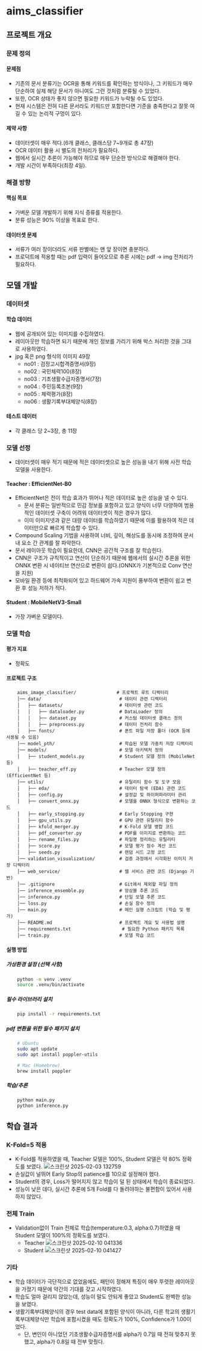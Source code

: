 # aims_classifier
## 프로젝트 개요

### 문제 정의

#### 문제점
- 기존의 문서 분류기는 OCR을 통해 키워드를 확인하는 방식이나, 그 키워드가 매우 단순하여 실제 해당 문서가 아니여도 그런 것처럼 분류될 수 있었다.
- 또한, OCR 상태가 좋지 않으면 필요한 키워드가 누락될 수도 있었다.
- 현재 시스템은 전혀 다른 문서라도 키워드만 포함한다면 기준을 충족한다고 잘못 여길 수 있는 논리적 구멍이 있다.

#### 제약 사항
- 데이터셋이 매우 적다.(6개 클래스, 클래스당 7~9개로 총 47장)
- OCR 데이터 활용 시 별도의 전처리가 필요하다.
- 웹에서 실시간 추론이 가능해야 하므로 매우 단순한 방식으로 해결해야 한다.
- 개발 시간이 부족하다(최장 4일).

### 해결 방향

#### 핵심 목표
- 가벼운 모델 개발하기 위해 지식 증류를 적용한다.
- 분류 성능은 90% 이상을 목표로 한다.

#### 데이터셋 문제
- 서류가 여러 장이더라도 서류 판별에는 맨 앞 장이면 충분하다.
- 프로덕트에 적용할 때는 pdf 입력이 들어오므로  추론 시에는 pdf -> img 전처리가 필요하다.


## 모델 개발

### 데이터셋
#### 학습 데이터
- 웹에 공개되어 있는 이미지를 수집하였다.
- 레이아웃만 학습하면 되기 때문에 개인 정보를 가리기 위해 박스 처리한 것을 그대로 사용하였다.
- jpg 혹은 png 형식의 이미지 49장
    - no01 : 검정고시합격증명서(9장)
    - no02 : 국민체력100(8장)
    - no03 : 기초생활수급자증명서(7장)
    - no04 : 주민등록초본(9장)
    - no05 : 체력평가(8장)
    - no06 : 생활기록부대체양식(8장)
#### 테스트 데이터
- 각 클래스 당 2~3장, 총 11장

### 모델 선정
- 데이터셋이 매우 적기 때문에 적은 데이터셋으로 높은 성능을 내기 위해 사전 학습 모델을 사용한다.

#### Teacher : EfficientNet-B0
- EfficientNet은 전이 학습 효과가 뛰어나 적은 데이터로 높은 성능을 낼 수 있다.
    - 문서 분류는 일반적으로 민감 정보를 포함하고 있고 양식이 너무 다양하여 범용적인 데이터셋 구축이 어려워 데이터셋이 적은 경우가 많다.
    - 이미 이미지넷과 같은 대량 데이터를 학습하였기 때문에 이를 활용하여 적은 데이터만으로 빠르게 학습할 수 있다.
- Compound Scaling 기법을 사용하여 너비, 깊이, 해상도를 동시에 조정하여 문서 내 요소 간 관계를 잘 파악한다.
- 문서 레이아웃 학습이 필요한데, CNN은 공간적 구조를 잘 학습힌다.
- CNN은 구조가 규칙적이고 연산이 단순하기 때문에 웹에서의 실시간 추론을 위한 ONNX 변환 시 네이티브 연산으로 변환이 쉽다.(ONNX가 기본적으로 Conv 연산을 지원)
- 모바일 환경 등에 최적화되어 있고 하드웨어 가속 지원이 풍부하여 변환이 쉽고 변환 후 성능 저하가 적다.

#### Student : MobileNetV3-Small
- 가장 가벼운 모델이다.

### 모델 학습

#### 평가 지표
- 정확도

#### 프로젝트 구조
```
    aims_image_classifier/               # 프로젝트 루트 디렉터리
    │── data/                             # 데이터 관련 디렉터리
    │   ├── datasets/                     # 데이터셋 관련 코드
    │   │   ├── dataloader.py             # DataLoader 정의
    │   │   ├── dataset.py                # 커스텀 데이터셋 클래스 정의
    │   │   ├── preprocess.py             # 데이터 전처리 함수
    │   ├── fonts/                        # 폰트 파일 저장 폴더 (OCR 등에 사용될 수 있음)
    │── model_pth/                        # 학습된 모델 가중치 저장 디렉터리
    │── models/                           # 모델 아키텍처 정의
    │   ├── student_models.py             # Student 모델 정의 (MobileNet 등)
    │   ├── teacher_eff.py                # Teacher 모델 정의 (EfficientNet 등)
    │── utils/                            # 유틸리티 함수 및 도구 모음
    │   ├── eda/                          # 데이터 탐색 (EDA) 관련 코드
    │   ├── config.py                     # 설정값 및 하이퍼파라미터 관리
    │   ├── convert_onnx.py               # 모델을 ONNX 형식으로 변환하는 코드
    │   ├── early_stopping.py             # Early Stopping 구현
    │   ├── gpu_utils.py                  # GPU 관련 유틸리티 함수
    │   ├── kfold_merger.py               # K-Fold 모델 병합 코드
    │   ├── pdf_converter.py              # PDF를 이미지로 변환하는 코드
    │   ├── rename_files.py               # 파일명 정리하는 유틸리티
    │   ├── score.py                      # 모델 평가 점수 계산 코드
    │   ├── seeds.py                      # 랜덤 시드 고정 코드
    │── validation_visualization/         # 검증 과정에서 시각화된 이미지 저장 디렉터리
    │── web_service/                      # 웹 서비스 관련 코드 (Django 기반)
    │── .gitignore                        # Git에서 제외할 파일 정의
    │── inference_ensemble.py             # 앙상블 추론 코드
    │── inference.py                      # 단일 모델 추론 코드
    │── loss.py                           # 손실 함수 정의
    │── main.py                           # 메인 실행 스크립트 (학습 및 평가)
    │── README.md                         # 프로젝트 개요 및 사용법 설명
    │── requirements.txt                   # 필요한 Python 패키지 목록
    │── train.py                          # 모델 학습 코드
```

#### 실행 방법
##### 가상환경 설정 (선택 사항)
```bash 
    python -m venv .venv
    source .venv/bin/activate
```

##### 필수 라이브러리 설치
```bash
    pip install -r requirements.txt
```

##### pdf 변환을 위한 필수 패키지 설치
```bash
    # Ubuntu
    sudo apt update
    sudo apt install poppler-utils

    # Mac (Homebrew)
    brew install poppler
```
##### 학습/추론
```bash
    python main.py
    python inference.py
```

## 학습 결과
### K-Fold=5 적용
- K-Fold를 적용하였을 때, Teacher 모델은 100%, Student 모델은 약 80% 정확도를 보였다.
![스크린샷 2025-02-03 132759](https://github.com/user-attachments/assets/7c69acac-8ba2-41ca-bb73-351600be5035)
- 손실값이 널뛰어 Early Stop의 patience를 10으로 설정해야 했다.
- Student의 경우, Loss가 떨어지지 않고 학습이 덜 된 상태에서 학습이 종료되었다.
- 성능이 낮은 데다, 실시간 추론에 5개 Fold를 다 돌려야하는 불편함이 있어서 사용하지 않았다.

### 전체 Train
- Validation없이 Train 전체로 학습(temperature:0.3, alpha:0.7)하였을 때 Student 모델이 100%의 정확도를 보였다.
    - Teacher
      ![스크린샷 2025-02-10 041336](https://github.com/user-attachments/assets/56bcbb4d-9d3d-4615-92d7-a903530bf5f6)
    - Student
      ![스크린샷 2025-02-10 041427](https://github.com/user-attachments/assets/caace1c9-5403-409a-908d-dcd1a4f2b928)

### 기타
- 학습 데이터가 극단적으로 없었음에도, 패턴이 정해져 특징이 매우 뚜렷한 레이아웃을 가졌기 때문에 약간의 기대를 갖고 시작하였다.
- 학습도 얼마 걸리지 않았는데, 성능이 말도 안되게 좋았고 Student도 완벽한 성능을 보였다.
- 생활기록부대체양식의 경우 test data에 포함된 양식이 아니라, 다른 학교의 생활기록부대체양식만 학습에 포함시켰을 때도 정확도가 100%, Confidence가 1.00이었다.
  - 단, 변인이 아니었던 기초생활수급자증명서를 alpha가 0.7일 때 전혀 맞추지 못했고, alpha가 0.8일 때 전부 맞췄다.

